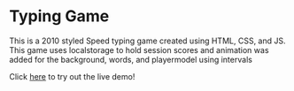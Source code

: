 # Typing Game

This is a 2010 styled Speed typing game created using HTML, CSS, and JS. 
This game uses localstorage to hold session scores and animation was added for the background, words, and playermodel using intervals

Click [here](https://brendantyler.github.io/Typing-game/) to try out the live demo!
